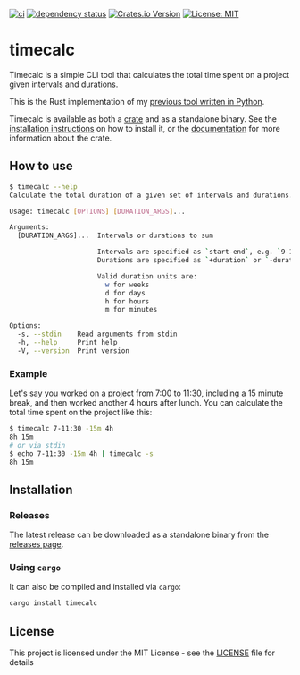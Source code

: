 [![ci](https://github.com/Granddave/timecalc-rs/actions/workflows/ci.yml/badge.svg)](https://github.com/Granddave/timecalc-rs/actions)
[![dependency status](https://deps.rs/repo/github/granddave/timecalc-rs/status.svg)](https://deps.rs/repo/github/granddave/timecalc-rs)
[![Crates.io Version](https://img.shields.io/crates/v/timecalc)](https://crates.io/crates/timecalc)
[![License: MIT](https://img.shields.io/badge/License-MIT-yellow.svg)](https://opensource.org/licenses/MIT)

# timecalc

Timecalc is a simple CLI tool that calculates the total time spent on a project given intervals and durations.

This is the Rust implementation of my [previous tool written in Python](https://github.com/Granddave/timecalc).

Timecalc is available as both a [crate](https://crates.io/crates/timecalc) and as a standalone binary.
See the [installation instructions](#installation) on how to install it,
or the [documentation](https://docs.rs/timecalc) for more information about the crate.


## How to use

```bash
$ timecalc --help
Calculate the total duration of a given set of intervals and durations.

Usage: timecalc [OPTIONS] [DURATION_ARGS]...

Arguments:
  [DURATION_ARGS]...  Intervals or durations to sum

                      Intervals are specified as `start-end`, e.g. `9-12:30`.
                      Durations are specified as `+duration` or `-duration`, e.g. `1h` or `-30m`.

                      Valid duration units are:
                        w for weeks
                        d for days
                        h for hours
                        m for minutes

Options:
  -s, --stdin    Read arguments from stdin
  -h, --help     Print help
  -V, --version  Print version
```

### Example

Let's say you worked on a project from 7:00 to 11:30, including a 15 minute break, and then worked another 4 hours after lunch.
You can calculate the total time spent on the project like this:

```bash
$ timecalc 7-11:30 -15m 4h
8h 15m
# or via stdin
$ echo 7-11:30 -15m 4h | timecalc -s
8h 15m
```

## Installation

### Releases

The latest release can be downloaded as a standalone binary from the [releases page](https://github.com/Granddave/timecalc-rs/releases/latest).

### Using `cargo`

It can also be compiled and installed via `cargo`:

```bash
cargo install timecalc
```

## License

This project is licensed under the MIT License - see the [LICENSE](LICENSE) file for details

